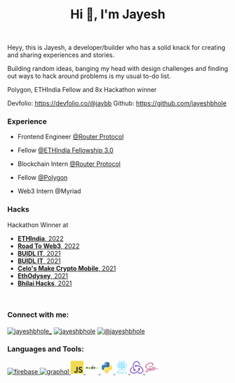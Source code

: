 <h1 align="center">Hi 👋, I'm Jayesh</h1>
<br/>


Heyy, this is Jayesh, a developer/builder who has a solid knack for creating and sharing experiences and stories. 

Building random ideas, banging my head with design challenges and finding out ways to hack around problems is my usual to-do list. 

Polygon, ETHIndia Fellow and 8x Hackathon winner

Devfolio: https://devfolio.co/@jaybb
Github: https://github.com/jayeshbhole


### Experience

- Frontend Engineer [@Router Protocol](https://routerprotocol.com/)

- Fellow [@ETHIndia Fellowship 3.0](https://eif3.devfolio.co/)

- Blockchain Intern [@Router Protocol](https://routerprotocol.com/)

- Fellow [@Polygon](https://polygon.technology/polygon-fellowship/)

- Web3 Intern @Myriad


### Hacks
Hackathon Winner at
- [**ETHIndia**, 2022](https://devfolio.co/projects/panda-wallet-698f)
- [**Road To Web3**, 2022](https://showcase.ethglobal.com/roadtoweb3/stroller-protocol)
- [**BUIDL IT**, 2021](https://devfolio.co/projects/shatranj-d063)
- [**BUIDL IT**, 2021](https://devfolio.co/projects/dsip-4481)
- [**Celo's Make Crypto Mobile**, 2021](https://devpost.com/software/certify-d6htlu)
- [**EthOdysey**, 2021](https://devfolio.co/projects/marsmello-a90e)
- [**Bhilai Hacks**, 2021]()


<br/>

<h3 align="left">Connect with me:</h3>
<p align="left">
<a href="https://twitter.com/0xJayesh" target="blank"><img align="center" src="https://raw.githubusercontent.com/rahuldkjain/github-profile-readme-generator/master/src/images/icons/Social/twitter.svg" alt="jayeshbhole_" height="30" width="40" /></a>
<a href="https://linkedin.com/in/jayesh-bhole-701086193" target="blank"><img align="center" src="https://raw.githubusercontent.com/rahuldkjain/github-profile-readme-generator/master/src/images/icons/Social/linked-in-alt.svg" alt="jayeshbhole" height="30" width="40" /></a>
<a href="https://medium.com/@jayeshbhole" target="blank"><img align="center" src="https://raw.githubusercontent.com/rahuldkjain/github-profile-readme-generator/master/src/images/icons/Social/medium.svg" alt="@jayeshbhole" height="30" width="40" /></a>
</p>

<h3 align="left">Languages and Tools:</h3>
<p align="left"> 
<a href="https://firebase.google.com/" target="_blank" rel="noreferrer"> <img src="https://www.vectorlogo.zone/logos/firebase/firebase-icon.svg" alt="firebase" width="30" height="30"/> </a> 
<a href="https://graphql.org" target="_blank" rel="noreferrer"> <img src="https://www.vectorlogo.zone/logos/graphql/graphql-icon.svg" alt="graphql" width="30" height="30"/> </a> 
<a href="https://developer.mozilla.org/en-US/docs/Web/JavaScript" target="_blank" rel="noreferrer"> <img src="https://raw.githubusercontent.com/devicons/devicon/master/icons/javascript/javascript-original.svg" alt="javascript" width="30" height="30"/> </a> 
<a href="https://nodejs.org" target="_blank" rel="noreferrer"> <img src="https://raw.githubusercontent.com/devicons/devicon/master/icons/nodejs/nodejs-original-wordmark.svg" alt="nodejs" width="30" height="30"/> </a> 
<a href="https://www.python.org" target="_blank" rel="noreferrer"> <img src="https://raw.githubusercontent.com/devicons/devicon/master/icons/python/python-original.svg" alt="python" width="30" height="30"/> </a> 
<a href="https://reactjs.org/" target="_blank" rel="noreferrer"> <img src="https://raw.githubusercontent.com/devicons/devicon/master/icons/react/react-original-wordmark.svg" alt="react" width="30" height="30"/> </a> 
<a href="https://redux.js.org" target="_blank" rel="noreferrer"> <img src="https://raw.githubusercontent.com/devicons/devicon/master/icons/redux/redux-original.svg" alt="redux" width="30" height="30"/> </a> 
<a href="https://sass-lang.com" target="_blank" rel="noreferrer"> <img src="https://raw.githubusercontent.com/devicons/devicon/master/icons/sass/sass-original.svg" alt="sass" width="30" height="30"/> </a> 
</p>

<br/>
